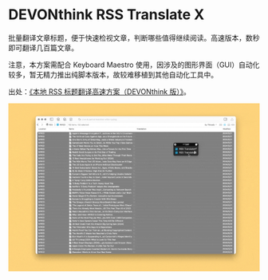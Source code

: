 # DEVONthink RSS Translate X

批量翻译文章标题，便于快速检视文章，判断哪些值得继续阅读。高速版本，数秒即可翻译几百篇文章。

注意，本方案需配合 Keyboard Maestro 使用，因涉及的图形界面（GUI）自动化较多，暂无精力推出纯脚本版本，故较难移植到其他自动化工具中。

出处：[《本地 RSS 标题翻译高速方案（DEVONthink 版）》](https://utgd.net/article/20659)。

![title](img.gif)